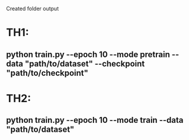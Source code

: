 Created folder output
# TH1:
## python train.py --epoch 10 --mode pretrain --data "path/to/dataset" --checkpoint "path/to/checkpoint" 
# TH2:
## python train.py --epoch 10 --mode train --data "path/to/dataset" 
